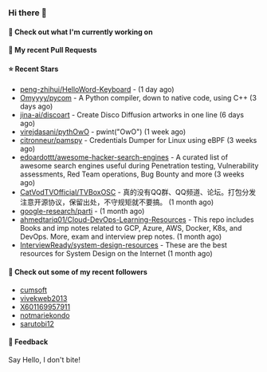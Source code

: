 ### Hi there 👋

#### 👷 Check out what I'm currently working on

#### 🔨 My recent Pull Requests


#### ⭐ Recent Stars

- [peng-zhihui/HelloWord-Keyboard](https://github.com/peng-zhihui/HelloWord-Keyboard) -  (1 day ago)
- [Omyyyy/pycom](https://github.com/Omyyyy/pycom) - A Python compiler, down to native code, using C&#43;&#43; (3 days ago)
- [jina-ai/discoart](https://github.com/jina-ai/discoart) - Create Disco Diffusion artworks in one line (6 days ago)
- [virejdasani/pythOwO](https://github.com/virejdasani/pythOwO) - pwint(&#34;OwO&#34;) (1 week ago)
- [citronneur/pamspy](https://github.com/citronneur/pamspy) - Credentials Dumper for Linux using eBPF (3 weeks ago)
- [edoardottt/awesome-hacker-search-engines](https://github.com/edoardottt/awesome-hacker-search-engines) - A curated list of awesome search engines useful during Penetration testing, Vulnerability assessments, Red Team operations, Bug Bounty and more (3 weeks ago)
- [CatVodTVOfficial/TVBoxOSC](https://github.com/CatVodTVOfficial/TVBoxOSC) - 真的没有QQ群、QQ频道、论坛。打包分发注意开源协议，保留出处，不守规矩就不要搞。 (1 month ago)
- [google-research/parti](https://github.com/google-research/parti) -  (1 month ago)
- [ahmedtariq01/Cloud-DevOps-Learning-Resources](https://github.com/ahmedtariq01/Cloud-DevOps-Learning-Resources) - This repo includes Books and imp notes related to GCP, Azure, AWS, Docker, K8s, and DevOps. More, exam and interview prep notes. (1 month ago)
- [InterviewReady/system-design-resources](https://github.com/InterviewReady/system-design-resources) - These are the best resources for System Design on the Internet (1 month ago)

#### 👯 Check out some of my recent followers

- [cumsoft](https://github.com/cumsoft)
- [vivekweb2013](https://github.com/vivekweb2013)
- [X601169957911](https://github.com/X601169957911)
- [notmariekondo](https://github.com/notmariekondo)
- [sarutobi12](https://github.com/sarutobi12)

#### 💬 Feedback

Say Hello, I don't bite!